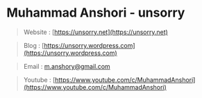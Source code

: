 # Muhammad Anshori - unsorry

> Website : [https://unsorry.net](https://unsorry.net)

> Blog    : [https://unsorry.wordpress.com](https://unsorry.wordpress.com)

> Email   : [m.anshory@gmail.com](m.anshory@gmail.com)

> Youtube : [https://www.youtube.com/c/MuhammadAnshori](https://www.youtube.com/c/MuhammadAnshori)